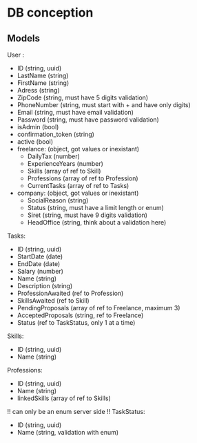 # DB conception

## Models

User :
 - ID (string, uuid)
 - LastName (string)
 - FirstName (string)
 - Adress (string)
 - ZipCode (string, must have 5 digits validation)
 - PhoneNumber (string, must start with + and have only digits)
 - Email (string, must have email validation)
 - Password (string, must have password validation)
 - isAdmin (bool)
 - confirmation_token (string)
 - active (bool)
 - freelance: (object, got values or inexistant)
   - DailyTax (number)
   - ExperienceYears (number)
   - Skills (array of ref to Skill)
   - Professions (array of ref to Profession)
   - CurrentTasks (array of ref to Tasks) 
 - company: (object, got values or inexistant)
   - SocialReason (string)
   - Status (string, must have a limit length or enum)
   - Siret (string, must have 9 digits validation)
   - HeadOffice (string, think about a validation here)

Tasks:
 - ID (string, uuid)
 - StartDate (date)
 - EndDate (date)
 - Salary (number)
 - Name (string)
 - Description (string)
 - ProfessionAwaited (ref to Profession)
 - SkillsAwaited (ref to Skill)
 - PendingProposals (array of ref to Freelance, maximum 3)
 - AcceptedProposals (string, ref to Freelance)
 - Status (ref to TaskStatus, only 1 at a time)

Skills:
 - ID (string, uuid)
 - Name (string)

Professions:
 - ID (string, uuid)
 - Name (string)
 - linkedSkills (array of ref to Skills)

!! can only be an enum server side !!
TaskStatus:
 - ID (string, uuid)
 - Name (string, validation with enum)